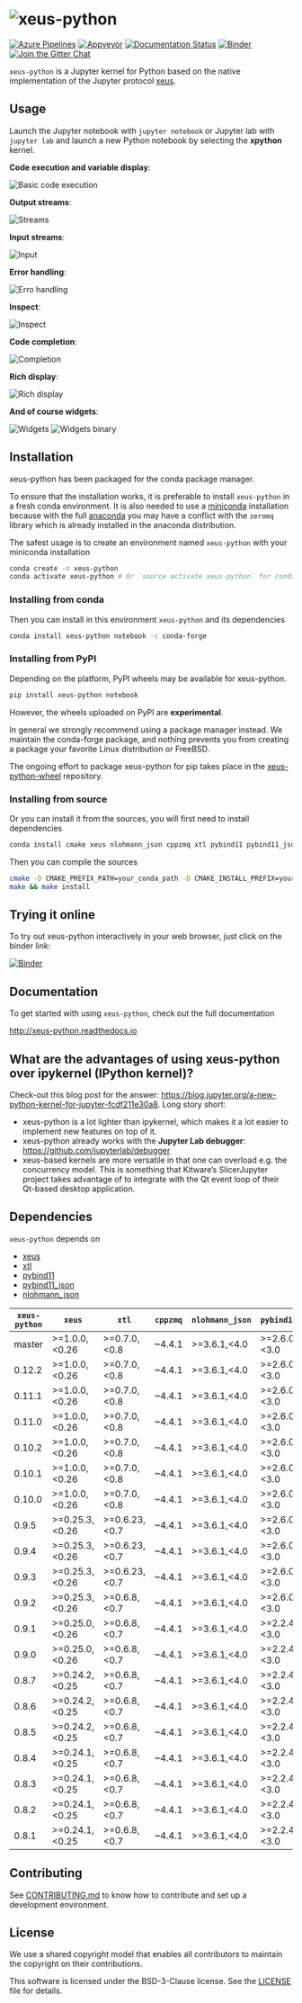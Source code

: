 # ![xeus-python](docs/source/xeus-python.svg)

[![Azure Pipelines](https://dev.azure.com/jupyter-xeus/jupyter-xeus/_apis/build/status/jupyter-xeus.xeus-python?branchName=master)](https://dev.azure.com/jupyter-xeus/jupyter-xeus/_build/latest?definitionId=2&branchName=master)
[![Appveyor](https://ci.appveyor.com/api/projects/status/vy6rhqdw24pjduip?svg=true)](https://ci.appveyor.com/project/jupyter-xeus/xeus-python)
[![Documentation Status](http://readthedocs.org/projects/xeus-python/badge/?version=latest)](https://xeus-python.readthedocs.io/en/latest/?badge=latest)
[![Binder](https://mybinder.org/badge_logo.svg)](https://mybinder.org/v2/gh/jupyter-xeus/xeus-python/stable?urlpath=/lab/tree/notebooks/xeus-python.ipynb)
[![Join the Gitter Chat](https://badges.gitter.im/Join%20Chat.svg)](https://gitter.im/QuantStack/Lobby?utm_source=badge&utm_medium=badge&utm_campaign=pr-badge&utm_content=badge)

`xeus-python` is a Jupyter kernel for Python based on the native implementation of the Jupyter protocol [xeus](https://github.com/jupyter-xeus/xeus).

## Usage

Launch the Jupyter notebook with `jupyter notebook` or Jupyter lab with `jupyter lab` and launch a new Python notebook by selecting the **xpython** kernel.

**Code execution and variable display**:

![Basic code execution](docs/source/code_exec.gif)

**Output streams**:

![Streams](docs/source/streams.gif)

**Input streams**:

![Input](docs/source/input.gif)

**Error handling**:

![Erro handling](docs/source/error.gif)

**Inspect**:

![Inspect](docs/source/inspect.gif)

**Code completion**:

![Completion](docs/source/code_completion.gif)

**Rich display**:

![Rich display](docs/source/rich_disp.gif)

**And of course widgets**:

![Widgets](docs/source/widgets.gif)
![Widgets binary](docs/source/binary.gif)


## Installation

xeus-python has been packaged for the conda package manager.

To ensure that the installation works, it is preferable to install `xeus-python` in a fresh conda environment. It is also needed to use a [miniconda](https://conda.io/miniconda.html) installation because with the full [anaconda](https://www.anaconda.com/) you may have a conflict with the `zeromq` library which is already installed in the anaconda distribution.


The safest usage is to create an environment named `xeus-python` with your miniconda installation

```bash
conda create -n xeus-python
conda activate xeus-python # Or `source activate xeus-python` for conda < 4.6
```

### Installing from conda

Then you can install in this environment `xeus-python` and its dependencies

```bash
conda install xeus-python notebook -c conda-forge
```

### Installing from PyPI

Depending on the platform, PyPI wheels may be available for xeus-python.

```bash
pip install xeus-python notebook
```

However, the wheels uploaded on PyPI are **experimental**.

In general we strongly recommend using a package manager instead. We maintain the conda-forge package,
and nothing prevents you from creating a package your favorite Linux distribution or FreeBSD.

The ongoing effort to package xeus-python for pip takes place in the [xeus-python-wheel](https://github.com/jupyter-xeus/xeus-python-wheel) repository.

### Installing from source

Or you can install it from the sources, you will first need to install dependencies

```bash
conda install cmake xeus nlohmann_json cppzmq xtl pybind11 pybind11_json ipython debugpy jupyterlab -c conda-forge
```

Then you can compile the sources

```bash
cmake -D CMAKE_PREFIX_PATH=your_conda_path -D CMAKE_INSTALL_PREFIX=your_conda_path -D PYTHON_EXECUTABLE=`which python`
make && make install
```

## Trying it online

To try out xeus-python interactively in your web browser, just click on the binder
link:

[![Binder](binder-logo.svg)](https://mybinder.org/v2/gh/jupyter-xeus/xeus-python/stable?urlpath=/lab/tree/notebooks/xeus-python.ipynb)

## Documentation

To get started with using `xeus-python`, check out the full documentation

http://xeus-python.readthedocs.io

## What are the advantages of using xeus-python over ipykernel (IPython kernel)?

Check-out this blog post for the answer: https://blog.jupyter.org/a-new-python-kernel-for-jupyter-fcdf211e30a8.
Long story short:

- xeus-python is a lot lighter than ipykernel, which makes it a lot easier to implement new features on top of it.
- xeus-python already works with the **Jupyter Lab debugger**: https://github.com/jupyterlab/debugger
- xeus-based kernels are more versatile in that one can overload e.g. the concurrency model. This is something that Kitware’s SlicerJupyter project takes advantage of to integrate with the Qt event loop of their Qt-based desktop application.

## Dependencies

``xeus-python`` depends on

 - [xeus](https://github.com/jupyter-xeus/xeus)
 - [xtl](https://github.com/xtensor-stack/xtl)
 - [pybind11](https://github.com/pybind/pybind11)
 - [pybind11_json](https://github.com/pybind/pybind11_json)
 - [nlohmann_json](https://github.com/nlohmann/json)


| `xeus-python`|   `xeus`         |      `xtl`      | `cppzmq` | `nlohmann_json` | `pybind11`     | `pybind11_json`   | `jedi`            | `pygments`        | `ptvsd` | `debugpy` | `IPython` |
|--------------|------------------|-----------------|----------|-----------------|----------------|-------------------|-------------------|-------------------|---------|-----------|-----------|
|  master      |  >=1.0.0,<0.26   |  >=0.7.0,<0.8   | ~4.4.1   | >=3.6.1,<4.0    | >=2.6.0,<3.0   | >=0.2.8,<0.3      |                   | >=2.3.1,<3.0.0    |         | >=1.1.0   | >=7.20,<8 |
|  0.12.2      |  >=1.0.0,<0.26   |  >=0.7.0,<0.8   | ~4.4.1   | >=3.6.1,<4.0    | >=2.6.0,<3.0   | >=0.2.8,<0.3      |                   | >=2.3.1,<3.0.0    |         | >=1.1.0   | >=7.20,<8 |
|  0.11.1      |  >=1.0.0,<0.26   |  >=0.7.0,<0.8   | ~4.4.1   | >=3.6.1,<4.0    | >=2.6.0,<3.0   | >=0.2.8,<0.3      |                   | >=2.3.1,<3.0.0    |         | >=1.1.0   | >=7.20,<8 |
|  0.11.0      |  >=1.0.0,<0.26   |  >=0.7.0,<0.8   | ~4.4.1   | >=3.6.1,<4.0    | >=2.6.0,<3.0   | >=0.2.8,<0.3      |                   | >=2.3.1,<3.0.0    |         | >=1.1.0   | >=7.20,<8 |
|  0.10.2      |  >=1.0.0,<0.26   |  >=0.7.0,<0.8   | ~4.4.1   | >=3.6.1,<4.0    | >=2.6.0,<3.0   | >=0.2.6,<0.3      | >=0.15.1,<0.19    | >=2.3.1,<3.0.0    |         | >=1.1.0   |           |
|  0.10.1      |  >=1.0.0,<0.26   |  >=0.7.0,<0.8   | ~4.4.1   | >=3.6.1,<4.0    | >=2.6.0,<3.0   | >=0.2.6,<0.3      | >=0.18.0,<0.19    | >=2.3.1,<3.0.0    |         | >=1.1.0   |           |
|  0.10.0      |  >=1.0.0,<0.26   |  >=0.7.0,<0.8   | ~4.4.1   | >=3.6.1,<4.0    | >=2.6.0,<3.0   | >=0.2.6,<0.3      | >=0.18.0,<0.19    | >=2.3.1,<3.0.0    |         | >=1.1.0   |           |
|  0.9.5       |  >=0.25.3,<0.26  |  >=0.6.23,<0.7  | ~4.4.1   | >=3.6.1,<4.0    | >=2.6.0,<3.0   | >=0.2.6,<0.3      | >=0.18.0,<0.19    | >=2.3.1,<3.0.0    |         | >=1.1.0   |           |
|  0.9.4       |  >=0.25.3,<0.26  |  >=0.6.23,<0.7  | ~4.4.1   | >=3.6.1,<4.0    | >=2.6.0,<3.0   | >=0.2.6,<0.3      | >=0.15.1,<0.18    | >=2.3.1,<3.0.0    |         | >=1.1.0   |           |
|  0.9.3       |  >=0.25.3,<0.26  |  >=0.6.23,<0.7  | ~4.4.1   | >=3.6.1,<4.0    | >=2.6.0,<3.0   | >=0.2.6,<0.3      | >=0.15.1          | >=2.3.1,<3.0.0    |         | >=1.1.0   |           |
|  0.9.2       |  >=0.25.3,<0.26  |  >=0.6.8,<0.7   | ~4.4.1   | >=3.6.1,<4.0    | >=2.6.0,<3.0   | >=0.2.6,<0.3      | >=0.15.1          | >=2.3.1,<3.0.0    |         | >=1.1.0   |           |
|  0.9.1       |  >=0.25.0,<0.26  |  >=0.6.8,<0.7   | ~4.4.1   | >=3.6.1,<4.0    | >=2.2.4,<3.0   | >=0.2.6,<0.3      | >=0.15.1          | >=2.3.1,<3.0.0    |         | >=1.1.0   |           |
|  0.9.0       |  >=0.25.0,<0.26  |  >=0.6.8,<0.7   | ~4.4.1   | >=3.6.1,<4.0    | >=2.2.4,<3.0   | >=0.2.6,<0.3      | >=0.15.1          | >=2.3.1,<3.0.0    |         | >=1.1.0   |           |
|  0.8.7       |  >=0.24.2,<0.25  |  >=0.6.8,<0.7   | ~4.4.1   | >=3.6.1,<4.0    | >=2.2.4,<3.0   | >=0.2.6,<0.3      | >=0.15.1          | >=2.3.1,<3.0.0    |         | >=1.1.0   |           |
|  0.8.6       |  >=0.24.2,<0.25  |  >=0.6.8,<0.7   | ~4.4.1   | >=3.6.1,<4.0    | >=2.2.4,<3.0   | >=0.2.6,<0.3      | >=0.15.1,<0.16.0  | >=2.3.1,<3.0.0    | >=4.3.2 |           |           |
|  0.8.5       |  >=0.24.2,<0.25  |  >=0.6.8,<0.7   | ~4.4.1   | >=3.6.1,<4.0    | >=2.2.4,<3.0   | >=0.2.6,<0.3      | >=0.15.1,<0.16.0  | >=2.3.1,<3.0.0    | >=4.3.2 |           |           |
|  0.8.4       |  >=0.24.1,<0.25  |  >=0.6.8,<0.7   | ~4.4.1   | >=3.6.1,<4.0    | >=2.2.4,<3.0   | >=0.2.6,<0.3      | >=0.15.1,<0.16.0  | >=2.3.1,<3.0.0    | >=4.3.2 |           |           |
|  0.8.3       |  >=0.24.1,<0.25  |  >=0.6.8,<0.7   | ~4.4.1   | >=3.6.1,<4.0    | >=2.2.4,<3.0   | >=0.2.6,<0.3      | >=0.15.1,<0.16.0  | >=2.3.1,<3.0.0    | >=4.3.2 |           |           |
|  0.8.2       |  >=0.24.1,<0.25  |  >=0.6.8,<0.7   | ~4.4.1   | >=3.6.1,<4.0    | >=2.2.4,<3.0   | >=0.2.6,<0.3      | >=0.15.1,<0.16.0  | >=2.3.1,<3.0.0    | >=4.3.2 |           |           |
|  0.8.1       |  >=0.24.1,<0.25  |  >=0.6.8,<0.7   | ~4.4.1   | >=3.6.1,<4.0    | >=2.2.4,<3.0   | >=0.2.6,<0.3      | >=0.15.1,<0.16.0  | >=2.3.1,<3.0.0    | >=4.3.2 |           |           |


## Contributing

See [CONTRIBUTING.md](./CONTRIBUTING.md) to know how to contribute and set up a development environment.

## License

We use a shared copyright model that enables all contributors to maintain the
copyright on their contributions.

This software is licensed under the BSD-3-Clause license. See the [LICENSE](LICENSE) file for details.
